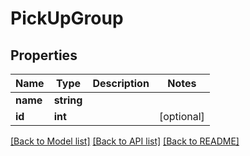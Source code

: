 # PickUpGroup

## Properties
Name | Type | Description | Notes
------------ | ------------- | ------------- | -------------
**name** | **string** |  | 
**id** | **int** |  | [optional] 

[[Back to Model list]](../README.md#documentation-for-models) [[Back to API list]](../README.md#documentation-for-api-endpoints) [[Back to README]](../README.md)


